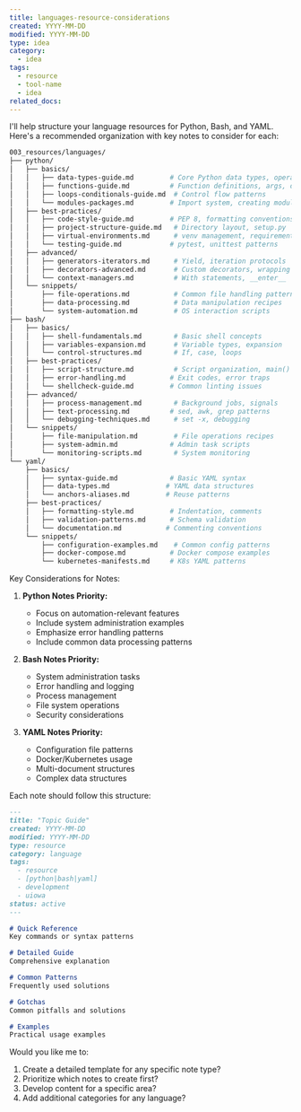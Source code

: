 ```yaml
---
title: languages-resource-considerations
created: YYYY-MM-DD
modified: YYYY-MM-DD
type: idea
category:
  - idea
tags:
  - resource
  - tool-name
  - idea
related_docs:
---
```

I'll help structure your language resources for Python, Bash, and YAML. Here's a recommended organization with key notes to consider for each:

```bash
003_resources/languages/
├── python/
│   ├── basics/
│   │   ├── data-types-guide.md         # Core Python data types, operations
│   │   ├── functions-guide.md          # Function definitions, args, decorators
│   │   ├── loops-conditionals-guide.md  # Control flow patterns
│   │   └── modules-packages.md         # Import system, creating modules
│   ├── best-practices/
│   │   ├── code-style-guide.md         # PEP 8, formatting conventions
│   │   ├── project-structure-guide.md   # Directory layout, setup.py
│   │   ├── virtual-environments.md      # venv management, requirements
│   │   └── testing-guide.md            # pytest, unittest patterns
│   ├── advanced/
│   │   ├── generators-iterators.md      # Yield, iteration protocols
│   │   ├── decorators-advanced.md       # Custom decorators, wrapping
│   │   └── context-managers.md          # With statements, __enter__
│   └── snippets/
│       ├── file-operations.md           # Common file handling patterns
│       ├── data-processing.md           # Data manipulation recipes
│       └── system-automation.md         # OS interaction scripts
├── bash/
│   ├── basics/
│   │   ├── shell-fundamentals.md        # Basic shell concepts
│   │   ├── variables-expansion.md       # Variable types, expansion
│   │   └── control-structures.md        # If, case, loops
│   ├── best-practices/
│   │   ├── script-structure.md          # Script organization, main()
│   │   ├── error-handling.md           # Exit codes, error traps
│   │   └── shellcheck-guide.md         # Common linting issues
│   ├── advanced/
│   │   ├── process-management.md        # Background jobs, signals
│   │   ├── text-processing.md          # sed, awk, grep patterns
│   │   └── debugging-techniques.md      # set -x, debugging
│   └── snippets/
│       ├── file-manipulation.md         # File operations recipes
│       ├── system-admin.md             # Admin task scripts
│       └── monitoring-scripts.md        # System monitoring
└── yaml/
    ├── basics/
    │   ├── syntax-guide.md             # Basic YAML syntax
    │   ├── data-types.md              # YAML data structures
    │   └── anchors-aliases.md         # Reuse patterns
    ├── best-practices/
    │   ├── formatting-style.md         # Indentation, comments
    │   ├── validation-patterns.md      # Schema validation
    │   └── documentation.md           # Commenting conventions
    └── snippets/
        ├── configuration-examples.md    # Common config patterns
        ├── docker-compose.md           # Docker compose examples
        └── kubernetes-manifests.md     # K8s YAML patterns
```

Key Considerations for Notes:

1. **Python Notes Priority:**
	- Focus on automation-relevant features
	- Include system administration examples
	- Emphasize error handling patterns
	- Include common data processing patterns

2. **Bash Notes Priority:**
	- System administration tasks
	- Error handling and logging
	- Process management
	- File system operations
	- Security considerations

3. **YAML Notes Priority:**
	- Configuration file patterns
	- Docker/Kubernetes usage
	- Multi-document structures
	- Complex data structures

Each note should follow this structure:
```markdown
---
title: "Topic Guide"
created: YYYY-MM-DD
modified: YYYY-MM-DD
type: resource
category: language
tags:
  - resource
  - [python|bash|yaml]
  - development
  - uiowa
status: active
---

# Quick Reference
Key commands or syntax patterns

# Detailed Guide
Comprehensive explanation

# Common Patterns
Frequently used solutions

# Gotchas
Common pitfalls and solutions

# Examples
Practical usage examples
```

Would you like me to:
1. Create a detailed template for any specific note type?
2. Prioritize which notes to create first?
3. Develop content for a specific area?
4. Add additional categories for any language?